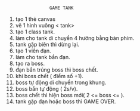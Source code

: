                     GAME TANK
1. tạo 1 thẻ canvas
2. vẽ 1 hình vuông < tank>
3. tạo 1 class tank.
4. làm cho tank di chuyển 4 hướng bằng bàn phím.
5. tank gặp biên thì dừng lại.
6. tạo 1 viên đạn.
7. làm cho tank bắn đạn.
8. tạo ra boss.
9. đạn bắn trúng boss thì boss chết.
10. khi boss chết ( điểm số +1).
11. boss tự động di chuyển trong khung.
12. boss bắn tự động ( 2s/v).
13. boss chết thì hiện boss mới( 2 <= boss <= ).
14. tank gặp đạn hoặc boss thì GAME OVER.